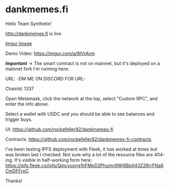 # dankmemes.fi

Hello Team Synthetix!

http://dankmemes.fi is live

[Imgur Image](https://i.imgur.com/pEAmNvQ.jpg)

Demo Video: https://imgur.com/a/8lVrAvm

***Important*** -> The smart contract is not on mainnet, but it's deployed on a mainnet fork I'm running here:

URL: -DM ME ON DISCORD FOR URL-

ChainId: 1337

Open Metamask, click the network at the top, select "Custom RPC", and enter the info above.

Select a wallet with USDC and you should be able to see balances and trigger buys.

UI: https://github.com/rockefeller92/dankmemes-fi

Contracts: https://github.com/rockefeller92/dankmemes-fi-contracts

I've been testing IPFS deployment with Fleek, it has worked at times but was
broken last I checked. Not sure why a lot of the resource files are 404-ing.
It's visible in half-working form here:
    https://ipfs.fleek.co/ipfs/Qmcyuxng1hFMpD2Phumn9Wj6BpX43Z2RrrFNa6CmDFFrpC

Thanks!
